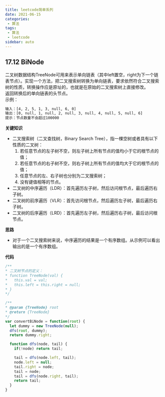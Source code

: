 ```yaml
---
title: leetcode简单系列
date: 2021-06-15
categories:
 - 算法
tags:
 - 算法
 - leetcode
sidebar: auto
---  
```


## 17.12 BiNode
二叉树数据结构TreeNode可用来表示单向链表（其中left置空，right为下一个链表节点）。实现一个方法，把二叉搜索树转换为单向链表，要求依然符合二叉搜索树的性质，转换操作应是原址的，也就是在原始的二叉搜索树上直接修改。  
返回转换后的单向链表的头节点。  
示例：  
```bash
输入：[4, 2, 5, 1, 3, null, 6, 0]
输出：[0, null, 1, null, 2, null, 3, null, 4, null, 5, null, 6]
提示：节点数量不会超过100000
```  
**关键知识**  
- 二叉搜索树（二叉查找树，Binary Search Tree），指一棵空树或者具有以下性质的二叉树：
  1. 若任意节点的左子树不空，则左子树上所有节点的值均小于它的根节点的值；
  2. 若任意节点的右子树不空，则右子树上所有节点的值均大于它的根节点的值；
  3. 任意节点的左、右子树也分别为二叉搜索树；
  4. 没有键值相等的节点。
- 二叉树的中序遍历（LDR）：首先遍历左子树，然后访问根节点，最后遍历右子树。
- 二叉树的前序遍历（VLR）：首先访问根节点，然后遍历左子树，最后遍历右子树。
- 二叉树的后序遍历（LRD）：首先遍历左子树，然后遍历右子树，最后访问根节点。

**思路**  
- 对于一个二叉搜索树来说，中序遍历的结果是一个有序数组。从示例可以看出输出的是一个有序数组。

**代码**  
```js
/**
* 二叉树节点的定义：
* function TreeNode(val) {
*   this.val = val;
*   this.left = this.right = null; 
* }
*/

/**
* @param {TreeNode} root
* @return {TreeNode}
*/
var convertBiNode = function(root) {
  let dummy = new TreeNode(null);
  dfs(root, dummy);
  return dummy.right;

  function dfs(node, tail) {
    if(!node) return tail;

    tail = dfs(node.left, tail);
    node.left = null;
    tail.right = node;
    tail = node;
    tail = dfs(node.right, tail);
    return tail;
  }
}
```